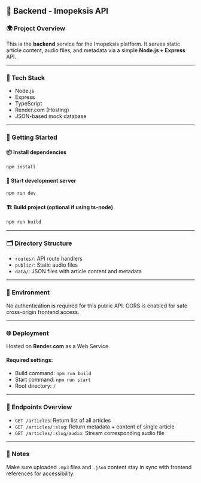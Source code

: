 ## 📁 Backend - Imopeksis API

### 🌍 Project Overview
This is the **backend** service for the Imopeksis platform. It serves static article content, audio files, and metadata via a simple **Node.js + Express** API.

---

### 🧰 Tech Stack
- Node.js
- Express
- TypeScript
- Render.com (Hosting)
- JSON-based mock database

---

### 🚀 Getting Started

#### 📦 Install dependencies
```bash
npm install
```

#### 🔧 Start development server
```bash
npm run dev
```

#### 🏗 Build project (optional if using ts-node)
```bash
npm run build
```

---

### 🗂 Directory Structure
- `routes/`: API route handlers
- `public/`: Static audio files
- `data/`: JSON files with article content and metadata

---

### 🔐 Environment
No authentication is required for this public API. CORS is enabled for safe cross-origin frontend access.

---

### 🌐 Deployment
Hosted on **Render.com** as a Web Service.

#### Required settings:
- Build command: `npm run build`
- Start command: `npm run start`
- Root directory: `/`

---

### 🔌 Endpoints Overview
- `GET /articles`: Return list of all articles
- `GET /articles/:slug`: Return metadata + content of single article
- `GET /articles/:slug/audio`: Stream corresponding audio file

---

### 🎯 Notes
Make sure uploaded `.mp3` files and `.json` content stay in sync with frontend references for accessibility.
